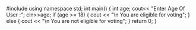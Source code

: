 #include <iostream>
 using namespace std;
  int main()
   {
int age;
cout<< "Enter Age Of User :";
cin>>age; 
if (age >= 18)
{
	cout << "\n You are eligible for voting";
	}
	else
	{
		cout << "\n You are not eligible for voting";
 }
    return 0;
    }
